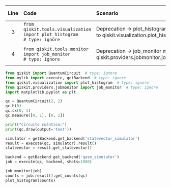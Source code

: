 | Line | Code | Scenario | Scenario Id | Reference | Artifact | Refactoring |
| :--: | :--- | :------- | :---------: | :-------: | :------- | :---------- |
| 3 | `from qiskit.tools.visualization import plot_histogram                   # type: ignore` | Deprecation -> plot_histogram moved to qiskit.visualization.plot_histogram | * | internal | qiskit.tools.visualization.plot_histogram | `from qiskit.visualization import plot_histogram  # type: ignore` |
| 4 | `from qiskit.tools.monitor import job_monitor                        # type: ignore` | Deprecation -> job_monitor moved to qiskit.providers.jobmonitor.job_monitor | * | internal | qiskit.tools.monitor.job_monitor | `from qiskit.providers.jobmonitor import job_monitor  # type: ignore` |

```python
from qiskit import QuantumCircuit  # type: ignore
from mylib import execute, getBackend  # type: ignore
from qiskit.visualization import plot_histogram  # type: ignore
from qiskit.providers.jobmonitor import job_monitor  # type: ignore
import matplotlib.pyplot as plt

qc = QuantumCircuit(2, 2)
qc.h(0)
qc.cx(0, 1)
qc.measure([0, 1], [0, 1])

print("Circuito cuántico:")
print(qc.draw(output='text'))

simulator = getBackend.get_backend('statevector_simulator')
result = execute(qc, simulator).result()
statevector = result.get_statevector()

backend = getBackend.get_backend('qasm_simulator')
job = execute(qc, backend, shots=1000)

job_monitor(job)
counts = job.result().get_counts(qc)
plot_histogram(counts)
```